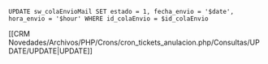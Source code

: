 `UPDATE sw_colaEnvioMail SET estado = 1, fecha_envio = '$date', hora_envio = '$hour' WHERE id_colaEnvio = $id_colaEnvio`

[[CRM Novedades/Archivos/PHP/Crons/cron_tickets_anulacion.php/Consultas/UPDATE/UPDATE|UPDATE]]